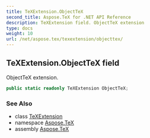 ```yaml
---
title: TeXExtension.ObjectTeX
second_title: Aspose.TeX for .NET API Reference
description: TeXExtension field. ObjectTeX extension
type: docs
weight: 10
url: /net/aspose.tex/texextension/objecttex/
---
```

## TeXExtension.ObjectTeX field

ObjectTeX extension.

```csharp
public static readonly TeXExtension ObjectTeX;
```

### See Also

* class [TeXExtension](../)
* namespace [Aspose.TeX](../../texextension/)
* assembly [Aspose.TeX](../../../)



